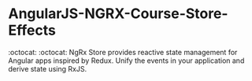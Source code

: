 # AngularJS-NGRX-Course-Store-Effects
 :octocat: :octocat: NgRx Store provides reactive state management for Angular apps inspired by Redux. Unify the events in your application and derive state using RxJS.
